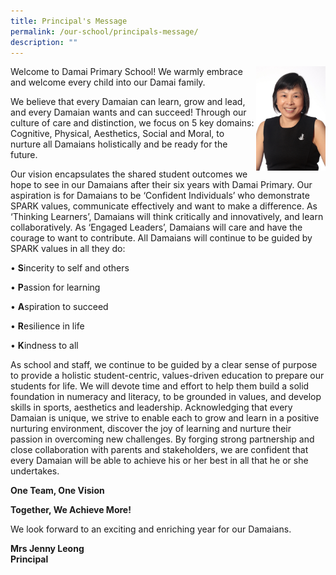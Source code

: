 ```yaml
---
title: Principal's Message
permalink: /our-school/principals-message/
description: ""
---
```

<img src="/images/Staff%20Photo/2017%202020/2020%20Mrs%20Jenny%20Leong.jpeg" style="width:22%" align="right">
Welcome to Damai Primary School! We warmly embrace and welcome every child into our Damai family.

  

We believe that every Damaian can learn, grow and lead, and every Damaian wants and can succeed! Through our culture of care and distinction, we focus on 5 key domains: Cognitive, Physical, Aesthetics, Social and Moral, to nurture all Damaians holistically and be ready for the future.

  

Our vision encapsulates the shared student outcomes we hope to see in our Damaians after their six years with Damai Primary. Our aspiration is for Damaians to be ‘Confident Individuals’ who demonstrate SPARK values, communicate effectively and want to make a difference. As ‘Thinking Learners’, Damaians will think critically and innovatively, and learn collaboratively. As ‘Engaged Leaders’, Damaians will care and have the courage to want to contribute. All Damaians will continue to be guided by SPARK values in all they do:

		 
• **S**incerity to self and others

• **P**assion for learning

 • **A**spiration to succeed

• **R**esilience in life

• **K**indness to all

As school and staff, we continue to be guided by a clear sense of purpose to provide a holistic student-centric, values-driven education to prepare our students for life. We will devote time and effort to help them build a solid foundation in numeracy and literacy, to be grounded in values, and develop skills in sports, aesthetics and leadership. Acknowledging that every Damaian is unique, we strive to enable each to grow and learn in a positive nurturing environment, discover the joy of learning and nurture their passion in overcoming new challenges. By forging strong partnership and close collaboration with parents and stakeholders, we are confident that every Damaian will be able to achieve his or her best in all that he or she undertakes.

**One Team, One Vision**

**Together, We Achieve More!**

We look forward to an exciting and enriching year for our Damaians.

  

  

**Mrs Jenny Leong** <br>
**Principal**